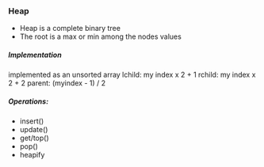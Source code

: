 ### Heap
- Heap is a complete binary tree
- The root is a max or min among the nodes values
##### Implementation
implemented as an unsorted array
lchild: my index x 2 + 1
rchild: my index x 2 + 2
parent: (myindex - 1) / 2

##### Operations:
- insert()
- update()
- get/top()
- pop()
- heapify